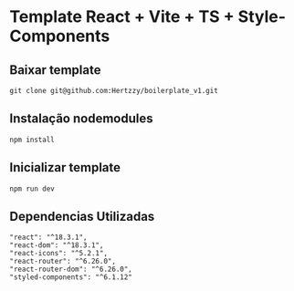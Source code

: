 # Template React + Vite + TS + Style-Components

## Baixar template

```
git clone git@github.com:Hertzzy/boilerplate_v1.git
```

## Instalação nodemodules

```
npm install
```

## Inicializar template

```
npm run dev
```

## Dependencias Utilizadas

```
"react": "^18.3.1",
"react-dom": "^18.3.1",
"react-icons": "^5.2.1",
"react-router": "^6.26.0",
"react-router-dom": "^6.26.0",
"styled-components": "^6.1.12"
```
